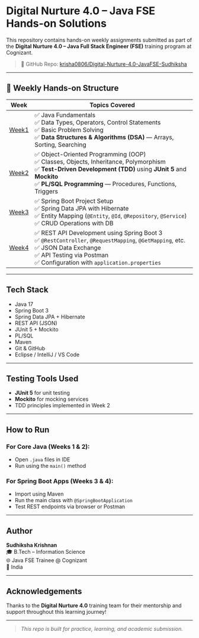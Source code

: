 # Digital Nurture 4.0 – Java FSE Hands-on Solutions 

This repository contains hands-on weekly assignments submitted as part of the **Digital Nurture 4.0 – Java Full Stack Engineer (FSE)** training program at Cognizant.

> 🔗 GitHub Repo: [krisha0806/Digital-Nurture-4.0-JavaFSE-Sudhiksha](https://github.com/krisha0806/Digital-Nurture-4.0-JavaFSE-Sudhiksha)

---

## 📁 Weekly Hands-on Structure

| Week | Topics Covered |
|------|----------------|
| [Week1](./Week1) | ✅ Java Fundamentals<br>✅ Data Types, Operators, Control Statements<br>✅ Basic Problem Solving<br>✅ **Data Structures & Algorithms (DSA)** — Arrays, Sorting, Searching |
| [Week2](./Week2) | ✅ Object-Oriented Programming (OOP)<br>✅ Classes, Objects, Inheritance, Polymorphism<br>✅ **Test-Driven Development (TDD)** using **JUnit 5** and **Mockito**<br>✅ **PL/SQL Programming** — Procedures, Functions, Triggers |
| [Week3](./Week3) | ✅ Spring Boot Project Setup<br>✅ Spring Data JPA with Hibernate<br>✅ Entity Mapping (`@Entity`, `@Id`, `@Repository`, `@Service`)<br>✅ CRUD Operations with DB |
| [Week4](./Week4) | ✅ REST API Development using Spring Boot 3<br>✅ `@RestController`, `@RequestMapping`, `@GetMapping`, etc.<br>✅ JSON Data Exchange<br>✅ API Testing via Postman<br>✅ Configuration with `application.properties` |

---

## Tech Stack
- Java 17
- Spring Boot 3
- Spring Data JPA + Hibernate
- REST API (JSON)
- JUnit 5 + Mockito
- PL/SQL
- Maven
- Git & GitHub
- Eclipse / IntelliJ / VS Code

---

## Testing Tools Used
- **JUnit 5** for unit testing
- **Mockito** for mocking services
- TDD principles implemented in Week 2

---

## How to Run

### For Core Java (Weeks 1 & 2):
- Open `.java` files in IDE
- Run using the `main()` method

### For Spring Boot Apps (Weeks 3 & 4):
- Import using Maven
- Run the main class with `@SpringBootApplication`
- Test REST endpoints via browser or Postman

---

## Author

**Sudhiksha Krishnan**  
🎓 B.Tech – Information Science  
🌐 Java FSE Trainee @ Cognizant  
📍 India

---

## Acknowledgements

Thanks to the **Digital Nurture 4.0** training team for their mentorship and support throughout this learning journey!

---

> _This repo is built for practice, learning, and academic submission._




